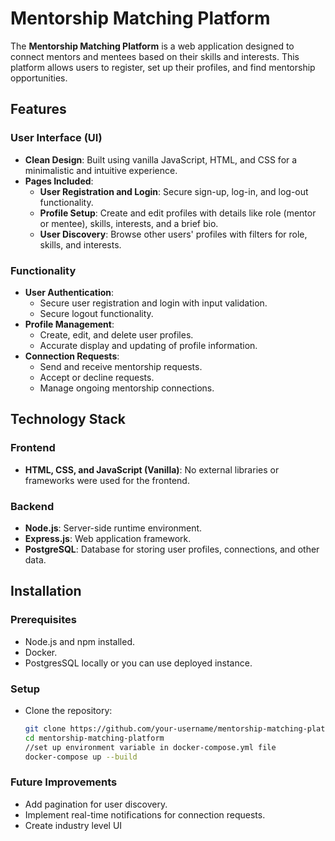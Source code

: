 # Mentorship Matching Platform

The **Mentorship Matching Platform** is a web application designed to connect mentors and mentees based on their skills and interests. This platform allows users to register, set up their profiles, and find mentorship opportunities.

## Features

### User Interface (UI)
- **Clean Design**: Built using vanilla JavaScript, HTML, and CSS for a minimalistic and intuitive experience.
- **Pages Included**:
  - **User Registration and Login**: Secure sign-up, log-in, and log-out functionality.
  - **Profile Setup**: Create and edit profiles with details like role (mentor or mentee), skills, interests, and a brief bio.
  - **User Discovery**: Browse other users' profiles with filters for role, skills, and interests.

### Functionality
- **User Authentication**:
  - Secure user registration and login with input validation.
  - Secure logout functionality.
- **Profile Management**:
  - Create, edit, and delete user profiles.
  - Accurate display and updating of profile information.
- **Connection Requests**:
  - Send and receive mentorship requests.
  - Accept or decline requests.
  - Manage ongoing mentorship connections.

## Technology Stack

### Frontend
- **HTML, CSS, and JavaScript (Vanilla)**: No external libraries or frameworks were used for the frontend.

### Backend
- **Node.js**: Server-side runtime environment.
- **Express.js**: Web application framework.
- **PostgreSQL**: Database for storing user profiles, connections, and other data.

## Installation

### Prerequisites
- Node.js and npm installed.
- Docker.
- PostgresSQL locally or you can use deployed instance.

### Setup
- Clone the repository:
   ```bash
   git clone https://github.com/your-username/mentorship-matching-platform.git
   cd mentorship-matching-platform
   //set up environment variable in docker-compose.yml file
   docker-compose up --build
    ```
### Future Improvements
- Add pagination for user discovery.
- Implement real-time notifications for connection requests.
- Create industry level UI


